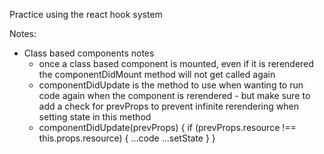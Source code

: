Practice using the react hook system

Notes:
- Class based components notes
    * once a class based component is mounted, even if it is rerendered the componentDidMount method will not get called again
    * componentDidUpdate is the method to use when wanting to run code again when the component is rerendered - but make sure to add a check for prevProps to prevent infinite rerendering when setting state in this method
    * componentDidUpdate(prevProps) {
        if (prevProps.resource !== this.props.resource) { ...code ...setState } }



